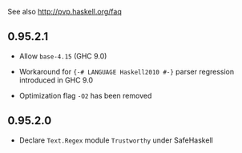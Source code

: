 See also http://pvp.haskell.org/faq

## 0.95.2.1

- Allow `base-4.15` (GHC 9.0)

- Workaround for `{-# LANGUAGE Haskell2010 #-}` parser regression introduced in GHC 9.0

- Optimization flag `-O2` has been removed

## 0.95.2.0

- Declare `Text.Regex` module `Trustworthy` under SafeHaskell
